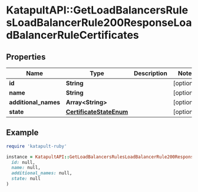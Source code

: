 # KatapultAPI::GetLoadBalancersRulesLoadBalancerRule200ResponseLoadBalancerRuleCertificates

## Properties

| Name | Type | Description | Notes |
| ---- | ---- | ----------- | ----- |
| **id** | **String** |  | [optional] |
| **name** | **String** |  | [optional] |
| **additional_names** | **Array&lt;String&gt;** |  | [optional] |
| **state** | [**CertificateStateEnum**](CertificateStateEnum.md) |  | [optional] |

## Example

```ruby
require 'katapult-ruby'

instance = KatapultAPI::GetLoadBalancersRulesLoadBalancerRule200ResponseLoadBalancerRuleCertificates.new(
  id: null,
  name: null,
  additional_names: null,
  state: null
)
```

